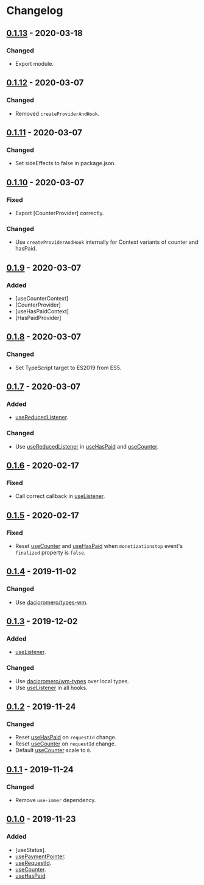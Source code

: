 # Changelog

## [0.1.13] - 2020-03-18

### Changed

- Export module.

## [0.1.12] - 2020-03-07

### Changed

- Removed `createProviderAndHook`.

## [0.1.11] - 2020-03-07

### Changed

- Set sideEffects to false in package.json.

## [0.1.10] - 2020-03-07

### Fixed

- Export [CounterProvider] correctly.

### Changed

- Use `createProviderAndHook` internally for Context variants of counter and hasPaid.

## [0.1.9] - 2020-03-07

### Added

- [useCounterContext]
- [CounterProvider]
- [useHasPaidContext]
- [HasPaidProvider]

## [0.1.8] - 2020-03-07

### Changed

- Set TypeScript target to ES2019 from ES5.

## [0.1.7] - 2020-03-07

### Added

- [useReducedListener].

### Changed

- Use [useReducedListener] in [useHasPaid] and [useCounter].

## [0.1.6] - 2020-02-17

### Fixed

- Call correct callback in [useListener].

## [0.1.5] - 2020-02-17

### Fixed

- Reset [useCounter] and [useHasPaid] when `monetizationstop` event's `finalized` property is `false`.

## [0.1.4] - 2019-11-02

### Changed

- Use [dacioromero/types-wm](https://github.com/dacioromero/types-wm).

## [0.1.3] - 2019-12-02

### Added

- [useListener].

### Changed

- Use [dacioromero/wm-types](https://github.com/dacioromero/wm-types) over local types.
- Use [useListener] in all hooks.

## [0.1.2] - 2019-11-24

### Changed

- Reset [useHasPaid] on `requestId` change.
- Reset [useCounter] on `requestId` change.
- Default [useCounter] scale to `0`.

## [0.1.1] - 2019-11-24

### Changed

- Remove `use-immer` dependency.

## [0.1.0] - 2019-11-23

### Added

- [useStatus].
- [usePaymentPointer].
- [useRequestId].
- [useCounter].
- [useHasPaid].

[uselistener]: README.md#useListener
[usereducedlistener]: README.md#useReducedListener
[usepaymentpointer]: README.md#usePaymentPointer
[userequestid]: README.md#useRequestId
[usecounter]: README.md#useStatus
[usehaspaid]: README.md#useHasPaid
[0.1.13]: https://github.com/dacioromero/react-hook-wm/compare/0.1.12...0.1.13
[0.1.12]: https://github.com/dacioromero/react-hook-wm/compare/0.1.11...0.1.12
[0.1.11]: https://github.com/dacioromero/react-hook-wm/compare/0.1.10...0.1.11
[0.1.10]: https://github.com/dacioromero/react-hook-wm/compare/0.1.9...0.1.10
[0.1.9]: https://github.com/dacioromero/react-hook-wm/compare/0.1.8...0.1.9
[0.1.8]: https://github.com/dacioromero/react-hook-wm/compare/0.1.7...0.1.8
[0.1.7]: https://github.com/dacioromero/react-hook-wm/compare/0.1.6...0.1.7
[0.1.6]: https://github.com/dacioromero/react-hook-wm/compare/0.1.5...0.1.6
[0.1.5]: https://github.com/dacioromero/react-hook-wm/compare/0.1.4...0.1.5
[0.1.4]: https://github.com/dacioromero/react-hook-wm/compare/0.1.3...0.1.4
[0.1.3]: https://github.com/dacioromero/react-hook-wm/compare/0.1.2...0.1.3
[0.1.2]: https://github.com/dacioromero/react-hook-wm/compare/0.1.1...0.1.2
[0.1.1]: https://github.com/dacioromero/react-hook-wm/compare/0.1.0...0.1.1
[0.1.0]: https://github.com/dacioromero/react-hook-wm/releases/tag/0.1.0
